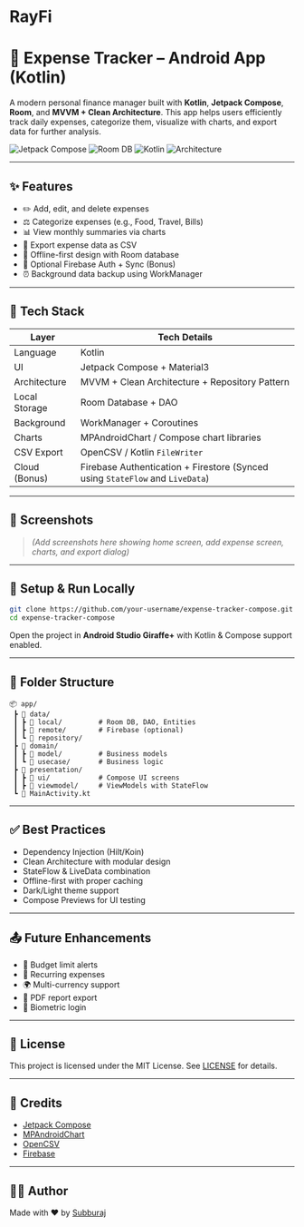 # RayFi


# 💸 Expense Tracker – Android App (Kotlin)

A modern personal finance manager built with **Kotlin**, **Jetpack Compose**, **Room**, and **MVVM + Clean Architecture**. This app helps users efficiently track daily expenses, categorize them, visualize with charts, and export data for further analysis.

![Jetpack Compose](https://img.shields.io/badge/UI-Jetpack%20Compose-blue?logo=android)
![Room DB](https://img.shields.io/badge/DB-Room-orange?logo=sqlite)
![Kotlin](https://img.shields.io/badge/Language-Kotlin-purple?logo=kotlin)
![Architecture](https://img.shields.io/badge/Architecture-MVVM%20%2B%20Clean-success)

---

## ✨ Features

- ✏️ Add, edit, and delete expenses
- ⚖ Categorize expenses (e.g., Food, Travel, Bills)
- 📊 View monthly summaries via charts
- 📁 Export expense data as CSV
- 📱 Offline-first design with Room database
- 🔁 Optional Firebase Auth + Sync (Bonus)
- ⏰ Background data backup using WorkManager

---

## 🧱 Tech Stack

| Layer          | Tech Details                                                                 |
|----------------|------------------------------------------------------------------------------|
| Language       | Kotlin                                                                       |
| UI             | Jetpack Compose + Material3                                                  |
| Architecture   | MVVM + Clean Architecture + Repository Pattern                               |
| Local Storage  | Room Database + DAO                                                          |
| Background     | WorkManager + Coroutines                                                     |
| Charts         | MPAndroidChart / Compose chart libraries                                     |
| CSV Export     | OpenCSV / Kotlin `FileWriter`                                                |
| Cloud (Bonus)  | Firebase Authentication + Firestore (Synced using `StateFlow` and `LiveData`)|

---

## 📸 Screenshots

> _(Add screenshots here showing home screen, add expense screen, charts, and export dialog)_

---

## 🔧 Setup & Run Locally

```bash
git clone https://github.com/your-username/expense-tracker-compose.git
cd expense-tracker-compose
```

Open the project in **Android Studio Giraffe+** with Kotlin & Compose support enabled.

---

## 📂 Folder Structure

```
📦 app/
 ┣ 📂 data/
 ┃ ┣ 📂 local/         # Room DB, DAO, Entities
 ┃ ┣ 📂 remote/        # Firebase (optional)
 ┃ ┗ 📜 repository/
 ┣ 📂 domain/
 ┃ ┣ 📂 model/         # Business models
 ┃ ┗ 📂 usecase/       # Business logic
 ┣ 📂 presentation/
 ┃ ┣ 📂 ui/            # Compose UI screens
 ┃ ┣ 📂 viewmodel/     # ViewModels with StateFlow
 ┗ 📜 MainActivity.kt
```

---

## ✅ Best Practices

- Dependency Injection (Hilt/Koin)
- Clean Architecture with modular design
- StateFlow & LiveData combination
- Offline-first with proper caching
- Dark/Light theme support
- Compose Previews for UI testing

---

## 📤 Future Enhancements

- 🔔 Budget limit alerts
- 🔁 Recurring expenses
- 🌍 Multi-currency support
- 🧾 PDF report export
- 🔐 Biometric login

---

## 📃 License

This project is licensed under the MIT License. See [LICENSE](LICENSE) for details.

---

## 🙌 Credits

- [Jetpack Compose](https://developer.android.com/jetpack/compose)
- [MPAndroidChart](https://github.com/PhilJay/MPAndroidChart)
- [OpenCSV](http://opencsv.sourceforge.net/)
- [Firebase](https://firebase.google.com/)

---

## 👨‍💻 Author

Made with ❤️ by [Subburaj](https://github.com/your-username)

